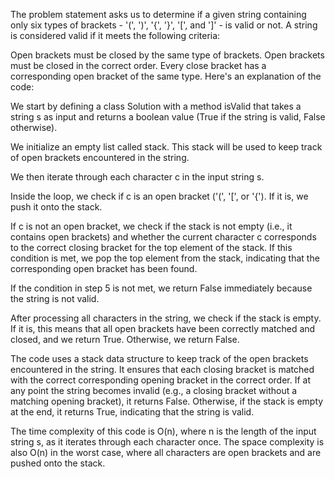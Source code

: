 The problem statement asks us to determine if a given string containing only six types of brackets - '(', ')', '{', '}', '[', and ']' - is valid or not. A string is considered valid if it meets the following criteria:

Open brackets must be closed by the same type of brackets.
Open brackets must be closed in the correct order.
Every close bracket has a corresponding open bracket of the same type.
Here's an explanation of the code:

We start by defining a class Solution with a method isValid that takes a string s as input and returns a boolean value (True if the string is valid, False otherwise).

We initialize an empty list called stack. This stack will be used to keep track of open brackets encountered in the string.

We then iterate through each character c in the input string s.

Inside the loop, we check if c is an open bracket ('(', '[', or '{'). If it is, we push it onto the stack.

If c is not an open bracket, we check if the stack is not empty (i.e., it contains open brackets) and whether the current character c corresponds to the correct closing bracket for the top element of the stack. If this condition is met, we pop the top element from the stack, indicating that the corresponding open bracket has been found.

If the condition in step 5 is not met, we return False immediately because the string is not valid.

After processing all characters in the string, we check if the stack is empty. If it is, this means that all open brackets have been correctly matched and closed, and we return True. Otherwise, we return False.

The code uses a stack data structure to keep track of the open brackets encountered in the string. It ensures that each closing bracket is matched with the correct corresponding opening bracket in the correct order. If at any point the string becomes invalid (e.g., a closing bracket without a matching opening bracket), it returns False. Otherwise, if the stack is empty at the end, it returns True, indicating that the string is valid.

The time complexity of this code is O(n), where n is the length of the input string s, as it iterates through each character once. The space complexity is also O(n) in the worst case, where all characters are open brackets and are pushed onto the stack.